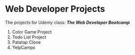 # Web Developer Projects

The projects for Udemy class:  ***The Web Developer Bootcamp***

1. Color Game Project
2. Todo List Project
3. Patatap Clone
4. YelpCamps
 
